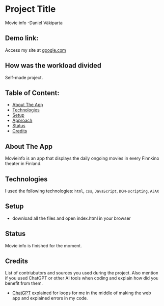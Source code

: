 # Project Title 
Movie info
-Daniel Väkiparta

## Demo link:
Access my site at [google.com](https://google.com)

## How was the workload divided
Self-made project.



## Table of Content:

- [About The App](#about-the-app)
- [Technologies](#technologies)
- [Setup](#setup)
- [Approach](#approach)
- [Status](#status)
- [Credits](#credits)

## About The App
Movieinfo is an app that displays the daily ongoing movies in every Finnkino theater in Finland.

## Technologies
I used the following technologies: `html`, `css`, `JavaScript`, `DOM-scripting`, `AJAX`

## Setup
- download all the files and open index.html in your browser

## Status
Movie info is finished for the moment.

## Credits
List of contriubutors and sources you used during the project. Also mention if you used ChatGPT or other AI tools when coding and explain how did you benefit from them.
- [ChatGPT](https://chatgpt.com/) explained for loops for me in the middle of making the web app and explained errors in my code.